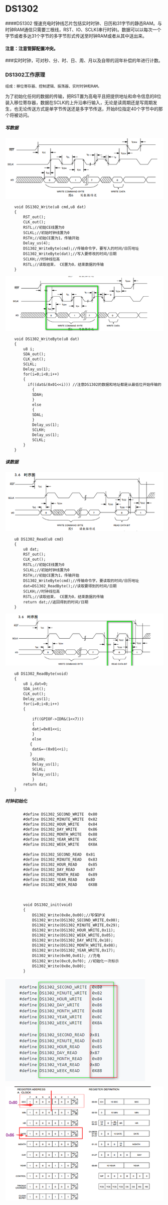 # DS1302 
 
####DS1302 慢速充电时钟线芯片包括实时时钟、日历和31字节的静态RAM。与时钟RAM通信只需要三根线，RST、IO、SCLK(串行时钟)。数据可以以每次一个字节或者多达31个字节的多字节形式传送至时钟RAM或者从其中送出来。
   
#### 注意：注意管脚配置冲突。

###实时时钟，可对秒、分、时、日、周、月以及自带的润年补偿的年进行计数。

### DS1302工作原理
	
	组成：移位寄存器、控制逻辑、振荡器、实时时钟和RAM。	
   
   为了初始化任何的数据的传输，把RST置为高电平且把提供地址和命令信息的8位装入移位寄存器，数据在SCLK的上升沿串行输入，无论是读周期还是写周期发生，也无论传送方式是单字节传送还是多字节传送，开始8位指定40个字节中的那个将被访问。

 

##### 写数据

			
![image](https://github.com/210843013/DS1302/blob/master/write.png)
		
		
	    
		void DS1302_Write(u8 cmd,u8 dat)
		{
			RST_out();
			CLK_out();
			RSTL;//初始CE线置为0
			SCLKL;//初始时钟线置为0
			RSTH;//初始CE置为1，传输开始
			Delay_us(4);
			DS1302_WriteByte(cmd);//传输命令字，要写入的时间/日历地址
			DS1302_WriteByte(dat);//写入要修改的时间/日期
			SCLKH;//时钟线拉高
			RSTL;//读取结束， CE置为0，结束数据的传输
		}
		
		
![image](https://github.com/210843013/DS1302/blob/master/writebyte.png)		


		void DS1302_WriteByte(u8 dat)
		{
			u8 i;
			SDA_out();
			CLK_out();
			SCLKL;
			Delay_us(1);
			for(i=0;i<8;i++)
			{	
			  if((dat&(0x01<<i))) //注意DS1302的数据和地址都是从最低位开始传输的
				{
				SDAH;
				}
				else
				{
				SDAL;
				}
				Delay_us(1);
				SCLKH;
				Delay_us(1);
				SCLKL;
			} 
		}
##### 读数据
  
![image](https://github.com/210843013/DS1302/blob/master/reade.png)

		u8 DS1302_Read(u8 cmd)
		{
			u8 dat;
			RST_out();
			CLK_out();
			RSTL;//初始CE线置为0
			SCLKL;//初始时钟线置为0
			RSTH;//初始CE置为1，传输开始
			DS1302_WriteByte(cmd);//传输命令字，要读取的时间/日历地址
			dat=DS1302_ReadByte();//读取要得到的时间/日期
			SCLKH;//时钟线拉高
			RSTL;//读取结束， CE置为0，结束数据的传输
			return dat;//返回得到的时间/日期
		}

![image](https://github.com/210843013/DS1302/blob/master/readebyte.png)

		u8 DS1302_ReadByte(void)
		{
			u8 i,dat=0;
			SDA_int();
			CLK_out();
			Delay_us(1);
			for(i=0;i<8;i++)
			{ 
				
				if((GPIOF->IDR&(1<<7)))
				{
				dat|=0x01<<i;
			    }
				else
			   {
				dat&=~(0x01<<i);
			   }
				SCLKH;
				Delay_us(1);
				SCLKL;
				Delay_us(1);
				}
			return dat;
		}
		
		
		
##### 时钟初始化

			#define DS1302_SECOND_WRITE  0x80          
			#define	DS1302_MINUTE_WRITE  0x82
			#define	DS1302_HOUR_WRITE    0x84
			#define	DS1302_DAY_WRITE     0x86
			#define	DS1302_MONTH_WRITE   0x88
			#define	DS1302_YEAR_WRITE    0x8C
			#define	DS1302_WEEK_WRITE    0X8A

			#define DS1302_SECOND_READ  0x81          
			#define	DS1302_MINUTE_READ   0x83
			#define	DS1302_HOUR_READ     0x85
			#define	DS1302_DAY_READ     0x87
			#define	DS1302_MONTH_READ    0x89
			#define	DS1302_YEAR_READ    0x8D
			#define	DS1302_WEEK_READ     0X8B
			
			
			
			void DS1302_init(void)
			{
				DS1302_Write(0x8e,0x00);//写保护关
				DS1302_Write(DS1302_SECOND_WRITE,0x00); 
				DS1302_Write(DS1302_MINUTE_WRITE,0x29);
				DS1302_Write(DS1302_HOUR_WRITE,0x11);
				DS1302_Write(DS1302_WEEK_WRITE,0x05);
				DS1302_Write(DS1302_DAY_WRITE,0x18); 
				DS1302_Write(DS1302_MONTH_WRITE,0x08);
				DS1302_Write(DS1302_YEAR_WRITE,0x17);
				DS1302_Write(0x90,0x01); //充电
				DS1302_Write(0xc0,0xf0); //初始化一次标示
				DS1302_Write(0x8e,0x80);
			}
			
![image](https://github.com/210843013/DS1302/blob/master/ml.png)	

![image](https://github.com/210843013/DS1302/blob/master/ml1.png)		